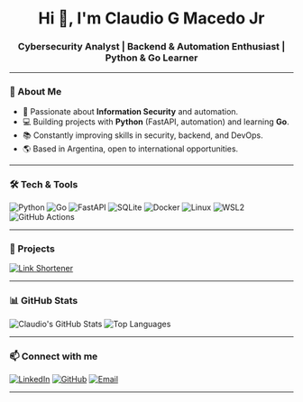 <h1 align="center">Hi 👋, I'm Claudio G Macedo Jr</h1>
<h3 align="center">Cybersecurity Analyst | Backend & Automation Enthusiast | Python & Go Learner</h3>

---

### 🚀 About Me
- 🔐 Passionate about **Information Security** and automation.
- 💻 Building projects with **Python** (FastAPI, automation) and learning **Go**.
- 📚 Constantly improving skills in security, backend, and DevOps.
- 🌎 Based in Argentina, open to international opportunities.

---

### 🛠 Tech & Tools
![Python](https://img.shields.io/badge/Python-3776AB?style=flat&logo=python&logoColor=white)
![Go](https://img.shields.io/badge/Go-00ADD8?style=flat&logo=go&logoColor=white)
![FastAPI](https://img.shields.io/badge/FastAPI-009688?style=flat&logo=fastapi&logoColor=white)
![SQLite](https://img.shields.io/badge/SQLite-003B57?style=flat&logo=sqlite&logoColor=white)
![Docker](https://img.shields.io/badge/Docker-2496ED?style=flat&logo=docker&logoColor=white)
![Linux](https://img.shields.io/badge/Linux-FCC624?style=flat&logo=linux&logoColor=black)
![WSL2](https://img.shields.io/badge/WSL2-4D4D4D?style=flat&logo=windows-terminal&logoColor=white)
![GitHub Actions](https://img.shields.io/badge/GitHub%20Actions-2088FF?style=flat&logo=github-actions&logoColor=white)

---

### 📌 Projects
[![Link Shortener](https://github-readme-stats.vercel.app/api/pin/?username=gusmaoclaudio&repo=link-shortener&theme=radical)](https://github.com/gusmaoclaudio/link-shortener)

---

### 📊 GitHub Stats
![Claudio's GitHub Stats](https://github-readme-stats.vercel.app/api?username=gusmaoclaudio&show_icons=true&theme=radical)
![Top Languages](https://github-readme-stats.vercel.app/api/top-langs/?username=gusmaoclaudio&layout=compact&theme=radical)

---

### 📫 Connect with me
[![LinkedIn](https://img.shields.io/badge/LinkedIn-0A66C2?style=flat&logo=linkedin&logoColor=white)](https://www.linkedin.com/in/claudiogmacedojr)
[![GitHub](https://img.shields.io/badge/GitHub-181717?style=flat&logo=github&logoColor=white)](https://github.com/gusmaoclaudio)
[![Email](https://img.shields.io/badge/Email-D14836?style=flat&logo=gmail&logoColor=white)](mailto:seuemail@example.com)

---
